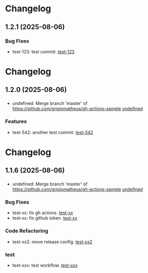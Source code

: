 # Changelog

## 1.2.1 (2025-08-06)

### Bug Fixes
  * test-123: test commit. [test-123](https://sample.com/test-123)

# Changelog

## 1.2.0 (2025-08-06)

### 
  * undefined: Merge branch 'master' of https://github.com/grigiomatheus/gh-actions-sample [undefined](https://sample.com/undefined)

### Features
  * test-542: another test commit. [test-542](https://sample.com/test-542)

# Changelog

## 1.1.6 (2025-08-06)

### 
  * undefined: Merge branch 'master' of https://github.com/grigiomatheus/gh-actions-sample [undefined](https://sample.com/undefined)

### Bug Fixes
  * test-xx: fix gh actions. [test-xx](https://sample.com/test-xx)
  * test-xx: fix github token. [test-xx](https://sample.com/test-xx)

### Code Refactoring
  * test-xx2: move release config. [test-xx2](https://sample.com/test-xx2)

### test
  * test-xxx: test workflow. [test-xxx](https://sample.com/test-xxx)

